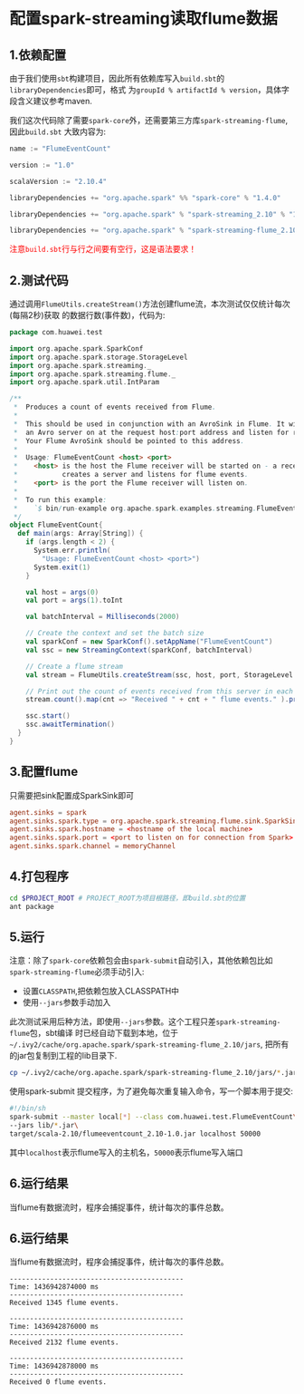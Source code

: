 # 配置spark-streaming读取flume数据

## 1.依赖配置

由于我们使用`sbt`构建项目，因此所有依赖库写入`build.sbt`的`libraryDependencies`即可，格式
为`groupId % artifactId % version`，具体字段含义建议参考maven.

我们这次代码除了需要`spark-core`外，还需要第三方库`spark-streaming-flume`,因此`build.sbt`
大致内容为:

```scala
name := "FlumeEventCount"

version := "1.0"

scalaVersion := "2.10.4"

libraryDependencies += "org.apache.spark" %% "spark-core" % "1.4.0"

libraryDependencies += "org.apache.spark" % "spark-streaming_2.10" % "1.4.0"

libraryDependencies += "org.apache.spark" % "spark-streaming-flume_2.10" % "1.4.0"
```
<font color='red'>注意`build.sbt`行与行之间要有空行，这是语法要求！</font>

## 2.测试代码

通过调用`FlumeUtils.createStream()`方法创建flume流，本次测试仅仅统计每次(每隔2秒)获取
的数据行数(事件数)，代码为:

```scala
package com.huawei.test

import org.apache.spark.SparkConf
import org.apache.spark.storage.StorageLevel
import org.apache.spark.streaming._
import org.apache.spark.streaming.flume._
import org.apache.spark.util.IntParam

/**
 *  Produces a count of events received from Flume.
 *
 *  This should be used in conjunction with an AvroSink in Flume. It will start
 *  an Avro server on at the request host:port address and listen for requests.
 *  Your Flume AvroSink should be pointed to this address.
 *
 *  Usage: FlumeEventCount <host> <port>
 *    <host> is the host the Flume receiver will be started on - a receiver
 *           creates a server and listens for flume events.
 *    <port> is the port the Flume receiver will listen on.
 *
 *  To run this example:
 *    `$ bin/run-example org.apache.spark.examples.streaming.FlumeEventCount <host> <port> `
 */
object FlumeEventCount{
  def main(args: Array[String]) {
    if (args.length < 2) {
      System.err.println(
        "Usage: FlumeEventCount <host> <port>")
      System.exit(1)
    }

    val host = args(0)
    val port = args(1).toInt

    val batchInterval = Milliseconds(2000)

    // Create the context and set the batch size
    val sparkConf = new SparkConf().setAppName("FlumeEventCount")
    val ssc = new StreamingContext(sparkConf, batchInterval)

    // Create a flume stream
    val stream = FlumeUtils.createStream(ssc, host, port, StorageLevel.MEMORY_ONLY_SER_2)

    // Print out the count of events received from this server in each batch
    stream.count().map(cnt => "Received " + cnt + " flume events." ).print()

    ssc.start()
    ssc.awaitTermination()
  }
}
```

## 3.配置flume

只需要把sink配置成SparkSink即可
```conf
agent.sinks = spark
agent.sinks.spark.type = org.apache.spark.streaming.flume.sink.SparkSink
agent.sinks.spark.hostname = <hostname of the local machine>
agent.sinks.spark.port = <port to listen on for connection from Spark>
agent.sinks.spark.channel = memoryChannel
 ```

 ## 4.打包程序

 ```bash
cd $PROJECT_ROOT # PROJECT_ROOT为项目根路径，即build.sbt的位置
ant package
 ```

 ## 5.运行

 注意：除了`spark-core`依赖包会由`spark-submit`自动引入，其他依赖包比如
 `spark-streaming-flume`必须手动引入:
 * 设置`CLASSPATH`,把依赖包放入CLASSPATH中
 * 使用`--jars`参数手动加入

此次测试采用后种方法，即使用`--jars`参数。这个工程只差`spark-streaming-flume`包，sbt编译
时已经自动下载到本地，位于`~/.ivy2/cache/org.apache.spark/spark-streaming-flume_2.10/jars`,
把所有的jar包复制到工程的lib目录下.

```bash
cp ~/.ivy2/cache/org.apache.spark/spark-streaming-flume_2.10/jars/*.jar lib
```

使用spark-submit 提交程序，为了避免每次重复输入命令，写一个脚本用于提交:
```bash
#!/bin/sh
spark-submit --master local[*] --class com.huawei.test.FlumeEventCount\
--jars lib/*.jar\
target/scala-2.10/flumeeventcount_2.10-1.0.jar localhost 50000
```
其中`localhost`表示flume写入的主机名，`50000`表示flume写入端口

## 6.运行结果

当flume有数据流时，程序会捕捉事件，统计每次的事件总数。

## 6.运行结果

当flume有数据流时，程序会捕捉事件，统计每次的事件总数。
```
-------------------------------------------
Time: 1436942874000 ms
-------------------------------------------
Received 1345 flume events.

-------------------------------------------
Time: 1436942876000 ms
-------------------------------------------
Received 2132 flume events.

-------------------------------------------
Time: 1436942878000 ms
-------------------------------------------
Received 0 flume events.

```
